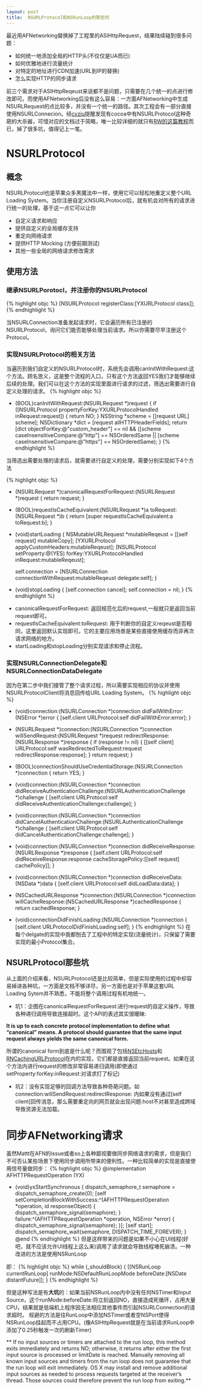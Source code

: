 ```yaml
---
layout: post
title:  NSURLProtocol和NSRunLoop的那些坑
---
```



最近用AFNetworking替换掉了工程里的ASIHttpRequest，结果陆续碰到很多问题：

* 如何统一地添加全局的HTTP头(不仅仅是UA而已)
* 如何优雅地进行流量统计
* 对特定的地址进行CDN加速(URL到IP的替换)
* 怎么实现HTTP的同步请求

前三个需求对于ASIHttpReqeust来说都不是问题，只需要在几个统一的点进行修改即可。而使用AFNetworking后没有这么容易：一方面AFNetworking中生成NSURLRequest的点比较多，并没有一个统一的路径。其次工程会有一部分直接使用NSURLConnecion。经[cyzju](http://msching.github.io/)提醒发现有cocoa中有NSURLProtocol这种奇葩的大杀器，可惜对应的文档过于简略，唯一比较详细的就只有[RW的这篇教程](http://www.raywenderlich.com/59982/nsurlprotocol-tutorial)而已，掉了很多坑，值得记上一笔。

# NSURLProtocol
## 概念

NSURLProtocol也是苹果众多黑魔法中一样，使用它可以轻松地重定义整个URL Loading System。当你注册自定义NSURLProtocol后，就有机会对所有的请求进行统一的处理，基于这一点它可以让你

* 自定义请求和响应
* 提供自定义的全局缓存支持
* 重定向网络请求
* 提供HTTP Mocking (方便前期测试)
* 其他一些全局的网络请求修改需求

## 使用方法
### 继承NSURLPorotocl，并注册你的NSURLProtocol
{% highlight objc %}
[NSURLProtocol registerClass:[YXURLProtocol class]];
{% endhighlight %}

当NSURLConnection准备发起请求时，它会遍历所有已注册的NSURLProtocol，询问它们能否能够处理当前请求。所以你需要尽早注册这个Protocol。

### 实现NSURLProtocol的相关方法
当遍历到我们自定义的NSURLProtocol时，系统先会调用canInitWithRequest:这个方法。顾名思义，这是整个流程的入口，只有这个方法返回YES我们才能够继续后续的处理。我们可以在这个方法的实现里面进行请求的过滤，筛选出需要进行自定义处理的请求。
{% highlight objc %}
+ (BOOL)canInitWithRequest:(NSURLRequest *)request
{
    if ([NSURLProtocol propertyForKey:YXURLProtocolHandled inRequest:request])
    {
        return NO;
    }
    NSString *scheme = [[request URL] scheme];
    NSDictionary *dict = [request allHTTPHeaderFields];
    return [dict objectForKey:@"custom_header"] == nil &&
    ([scheme caseInsensitiveCompare:@"http"] == NSOrderedSame ||
     [scheme caseInsensitiveCompare:@"https"] == NSOrderedSame);
}
{% endhighlight %}

当筛选出需要处理的请求后，就需要进行自定义的处理，需要分别实现如下4个方法

{% highlight objc %}
+ (NSURLRequest *)canonicalRequestForRequest:(NSURLRequest *)request
{
    return request;
}

+ (BOOL)requestIsCacheEquivalent:(NSURLRequest *)a
                       toRequest:(NSURLRequest *)b
{
    return [super requestIsCacheEquivalent:a toRequest:b];
}


- (void)startLoading
{
    NSMutableURLRequest *mutableReqeust = [[self request] mutableCopy];
    [YXURLProtocol applyCustomHeaders:mutableReqeust];
    [NSURLProtocol setProperty:@(YES)
                        forKey:YXURLProtocolHandled
                     inRequest:mutableReqeust];
    
    self.connection = [NSURLConnection connectionWithRequest:mutableReqeust
                                                    delegate:self];
}

- (void)stopLoading
{
    [self.connection cancel];
    self.connection = nil;
}
{% endhighlight %}

* canonicalRequestForRequest: 返回规范化后的request,一般就只是返回当前request即可。
* requestIsCacheEquivalent:toRequest: 用于判断你的自定义reqeust是否相同，这里返回默认实现即可。它的主要应用场景是某些直接使用缓存而非再次请求网络的地方。
* startLoading和stopLoading分别实现请求和停止流程。

### 实现NSURLConnectionDelegate和NSURLConnectionDataDelegate
因为在第二步中我们接管了整个请求过程，所以需要实现相应的协议并使用NSURLProtocolClient将消息回传给URL Loading System。
{% highlight objc %}

- (void)connection:(NSURLConnection *)connection
  didFailWithError:(NSError *)error
{
    [self.client URLProtocol:self
            didFailWithError:error];
}

- (NSURLRequest *)connection:(NSURLConnection *)connection willSendRequest:(NSURLRequest *)request redirectResponse:(NSURLResponse *)response
{
    if (response != nil) 
    {
        [[self client] URLProtocol:self wasRedirectedToRequest:request redirectResponse:response];
    }
    return request;
}

- (BOOL)connectionShouldUseCredentialStorage:(NSURLConnection *)connection
{
    return YES;
}

- (void)connection:(NSURLConnection *)connection
didReceiveAuthenticationChallenge:(NSURLAuthenticationChallenge *)challenge
{
    [self.client URLProtocol:self
didReceiveAuthenticationChallenge:challenge];
}

- (void)connection:(NSURLConnection *)connection
didCancelAuthenticationChallenge:(NSURLAuthenticationChallenge *)challenge 
{
    [self.client URLProtocol:self
didCancelAuthenticationChallenge:challenge];
}


- (void)connection:(NSURLConnection *)connection
didReceiveResponse:(NSURLResponse *)response
{
    [self.client URLProtocol:self
          didReceiveResponse:response
          cacheStoragePolicy:[[self request] cachePolicy]];
}

- (void)connection:(NSURLConnection *)connection
    didReceiveData:(NSData *)data
{
    [self.client URLProtocol:self
                 didLoadData:data];
}

- (NSCachedURLResponse *)connection:(NSURLConnection *)connection
                  willCacheResponse:(NSCachedURLResponse *)cachedResponse
{
    return cachedResponse;
}

- (void)connectionDidFinishLoading:(NSURLConnection *)connection
{
    [self.client URLProtocolDidFinishLoading:self];
}
{% endhighlight %}
在每个delgate的实现中我都刨去了工程中的特定实现(流量统计)，只保留了需要实现的最小Protocol集合。

## NSURLProtocol那些坑
从上面的介绍来看，NSURLProtocol还是比较简单，但是实际使用的过程中却容易掉进各种坑，一方面是文档不够详尽，另一方面也是对于苹果这套URL Loading Sytem并不熟悉，不能将整个调用过程有机地统一。

* 坑1：企图在canonicalRequestForRequest:进行request的自定义操作，导致各种递归调用导致连接超时。这个API的表述其实很暧昧:

**It is up to each concrete protocol implementation to define what “canonical” means. A protocol should guarantee that the same input request always yields the same canonical form.**

所谓的canonical form到底是什么呢？而围观了包括[NSEtcHosts](https://github.com/mattt/NSEtcHosts)和[RNCachingURLProtocol](https://github.com/rnapier/RNCachingURLProtocol)在内的实现，它们都是直接返回当前request。如果在这个方法内进行request的修改非常容易递归调用(即使通过setProperty:forKey:inRequest:对请求打了标记)

* 坑2：没有实现足够的回调方法导致各种奇葩问题。如connection:willSendRequest:redirectResponse:
内如果没有通过[self client]回传消息，那么需要重定向的网页就会出现问题:host不对甚至造成跨域导致资源无法加载。


# 同步AFNetworking请求
虽然Mattt在AFN的issue或者so上各种鄙视要做同步网络请求的需求，但是我们不可否认某些场景下使用同步调用所带来的便利性。一种比较简单的实现是直接使用信号量做同步：
{% highlight objc %}
@implementation AFHTTPRequestOperation (YX)
- (void)yxStartSynchronous
{
    dispatch_semaphore_t semaphore = dispatch_semaphore_create(0);
    [self setCompletionBlockWithSuccess:^(AFHTTPRequestOperation *operation, id responseObject) {
        dispatch_semaphore_signal(semaphore);
    } failure:^(AFHTTPRequestOperation *operation, NSError *error) {
        dispatch_semaphore_signal(semaphore);
    }];
    [self start];
    dispatch_semaphore_wait(semaphore, DISPATCH_TIME_FOREVER);
}
@end
{% endhighlight %}
但是这样带来的问题是如果不小心在UI线程(好吧，就不应该允许UI线程上这么来)调用了请求就会导致线程堵死崩溃。一种改进的方法是使用NSRunLoop

即：
{% highlight objc %}
    while (_shouldBlock)
    {
        [[NSRunLoop currentRunLoop] runMode:NSDefaultRunLoopMode
                                 beforeDate:[NSDate distantFuture]];
   }
{% endhighlight %}


但是这种写法是有**大坑**的：如果当前NSRunLoop内中没有任何NSTimer和Input Source，这个runMode:beforeDate:将立刻返回NO，直接造成死循环，占用大量CPU，结果就是低端机上程序因无法相应其他事件而引起NSURLConnection的请求超时。 规避的方法是往RunLoop中添加NSTimer或者空NSPort使得NSRunLoop挂起而不占用CPU。(像ASIHttpRequest就是在当前请求RunLoop中添加了0.25秒触发一次的刷新Timer)

** If no input sources or timers are attached to the run loop, this method exits immediately and returns NO; otherwise, it returns after either the first input source is processed or limitDate is reached. Manually removing all known input sources and timers from the run loop does not guarantee that the run loop will exit immediately. OS X may install and remove additional input sources as needed to process requests targeted at the receiver’s thread. Those sources could therefore prevent the run loop from exiting.**







